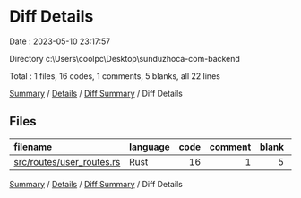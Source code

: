 # Diff Details

Date : 2023-05-10 23:17:57

Directory c:\\Users\\coolpc\\Desktop\\sunduzhoca-com-backend

Total : 1 files,  16 codes, 1 comments, 5 blanks, all 22 lines

[Summary](results.md) / [Details](details.md) / [Diff Summary](diff.md) / Diff Details

## Files
| filename | language | code | comment | blank | total |
| :--- | :--- | ---: | ---: | ---: | ---: |
| [src/routes/user_routes.rs](/src/routes/user_routes.rs) | Rust | 16 | 1 | 5 | 22 |

[Summary](results.md) / [Details](details.md) / [Diff Summary](diff.md) / Diff Details